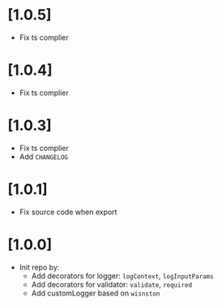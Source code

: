 # [1.0.5]

- Fix ts complier

# [1.0.4]

- Fix ts complier

# [1.0.3]

- Fix ts complier
- Add `CHANGELOG`

# [1.0.1]

- Fix source code when export

# [1.0.0]

- Init repo by:
  - Add decorators for logger: `logContext`, `logInputParams`
  - Add decorators for validator: `validate`, `required`
  - Add customLogger based on `wisnston`

